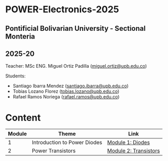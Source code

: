 # POWER-Electronics-2025

## Pontificial Bolivarian University - Sectional Monteria
## 2025-20

Teacher: MSc ENG. Miguel Ortiz Padilla (miguel.ortiz@upb.edu.co)

Students:
- Santiago Ibarra Mendez (santiago.ibarra@upb.edu.co)
- Tobias Lozano Florez (tobias.lozano@upb.edu.co)
- Rafael Ramos Noriega (rafael.ramos@upb.edu.co)

# Content
|  Module  |           Theme            |    Link                                                   |
|----------|----------------------------|-----------------------------------------------------------|
|     1    |Introduction to Power Diodes|    [Module 1: Diodes](Module%201%20Diodes/module_1_info.md)  |
|2|Power Transistors  | [Module 2: Transistors](Module%202%20Transistors/module_2_info.md)  |

